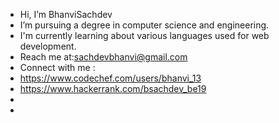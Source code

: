 -  Hi, I’m BhanviSachdev
-  I’m pursuing a degree in computer science and engineering.
-  I'm currently learning about various languages used for web development.
-  Reach me at:sachdevbhanvi@gmail.com
-  Connect with me :
-  https://www.codechef.com/users/bhanvi_13
-  https://www.hackerrank.com/bsachdev_be19
-  
-  

<!---
BhanviSachdev/BhanviSachdev is a ✨ special ✨ repository because its `README.md` (this file) appears on your GitHub profile.
You can click the Preview link to take a look at your changes.
--->
